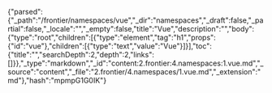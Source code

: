 {"parsed":{"_path":"/frontier/namespaces/vue","_dir":"namespaces","_draft":false,"_partial":false,"_locale":"","_empty":false,"title":"Vue","description":"","body":{"type":"root","children":[{"type":"element","tag":"h1","props":{"id":"vue"},"children":[{"type":"text","value":"Vue"}]}],"toc":{"title":"","searchDepth":2,"depth":2,"links":[]}},"_type":"markdown","_id":"content:2.frontier:4.namespaces:1.vue.md","_source":"content","_file":"2.frontier/4.namespaces/1.vue.md","_extension":"md"},"hash":"mpmpG1G0IK"}